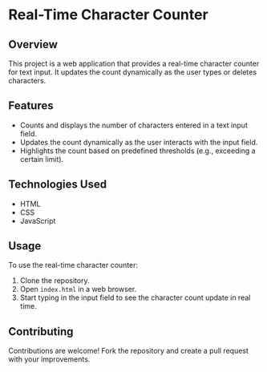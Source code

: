 
# Real-Time Character Counter

## Overview
This project is a web application that provides a real-time character counter for text input. It updates the count dynamically as the user types or deletes characters.

## Features
- Counts and displays the number of characters entered in a text input field.
- Updates the count dynamically as the user interacts with the input field.
- Highlights the count based on predefined thresholds (e.g., exceeding a certain limit).

## Technologies Used
- HTML
- CSS
- JavaScript

## Usage
To use the real-time character counter:
1. Clone the repository.
2. Open `index.html` in a web browser.
3. Start typing in the input field to see the character count update in real time.

## Contributing
Contributions are welcome! Fork the repository and create a pull request with your improvements.

